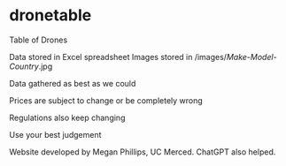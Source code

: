 # dronetable
Table of Drones

Data stored in Excel spreadsheet
Images stored in /images/*Make*-*Model*-*Country*.jpg

Data gathered as best as we could

Prices are subject to change or be completely wrong

Regulations also keep changing

Use your best judgement

Website developed by Megan Phillips, UC Merced.
ChatGPT also helped.